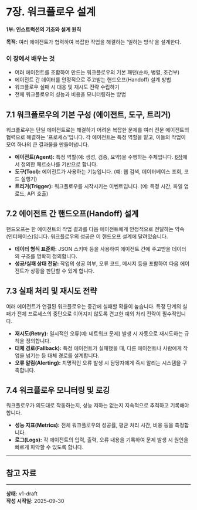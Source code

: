 # 7장. 워크플로우 설계

**1부: 인스트럭션의 기초와 설계 원칙**

**목적:** 여러 에이전트가 협력하여 복잡한 작업을 해결하는 '일하는 방식'을 설계한다.

### 이 장에서 배우는 것
- 여러 에이전트를 조합하여 만드는 워크플로우의 기본 패턴(순차, 병렬, 조건부)
- 에이전트 간 데이터를 안정적으로 주고받는 핸드오프(Handoff) 설계 방법
- 워크플로우 실패 시 대응 및 재시도 전략 수립하기
- 전체 워크플로우의 성능과 비용을 모니터링하는 방법

## 7.1 워크플로우의 기본 구성 (에이전트, 도구, 트리거)
워크플로우는 단일 에이전트로는 해결하기 어려운 복잡한 문제를 여러 전문 에이전트의 협력으로 해결하는 '프로세스'입니다. 각 에이전트는 특정 역할을 맡고, 이들의 작업이 모여 하나의 큰 결과물을 만들어냅니다.

- **에이전트(Agent):** 특정 역할(예: 생성, 검증, 요약)을 수행하는 주체입니다. [6장](07-agent-persona.md)에서 정의한 페르소나를 기반으로 합니다.
- **도구(Tool):** 에이전트가 사용하는 기능입니다. (예: 웹 검색, 데이터베이스 조회, 코드 실행기)
- **트리거(Trigger):** 워크플로우를 시작시키는 이벤트입니다. (예: 특정 시간, 파일 업로드, API 호출)

## 7.2 에이전트 간 핸드오프(Handoff) 설계
핸드오프는 한 에이전트의 작업 결과를 다음 에이전트에게 안정적으로 전달하는 약속(인터페이스)입니다. 워크플로우의 성공은 이 핸드오프 설계에 달려있습니다.

- **데이터 형식 표준화:** JSON 스키마 등을 사용하여 에이전트 간에 주고받을 데이터의 구조를 명확히 정의합니다.
- **성공/실패 상태 전달:** 작업의 성공 여부, 오류 코드, 메시지 등을 포함하여 다음 에이전트가 상황을 판단할 수 있게 합니다.

## 7.3 실패 처리 및 재시도 전략
여러 에이전트가 연결된 워크플로우는 중간에 실패할 확률이 높습니다. 특정 단계의 실패가 전체 프로세스의 중단으로 이어지지 않도록 견고한 예외 처리 전략이 필수적입니다.

- **재시도(Retry):** 일시적인 오류(예: 네트워크 문제) 발생 시 자동으로 재시도하는 규칙을 정의합니다.
- **대체 경로(Fallback):** 특정 에이전트가 실패했을 때, 다른 에이전트나 사람에게 작업을 넘기는 등 대체 경로를 설계합니다.
- **오류 알림(Alerting):** 치명적인 오류 발생 시 담당자에게 즉시 알리는 시스템을 구축합니다.

## 7.4 워크플로우 모니터링 및 로깅
워크플로우가 의도대로 작동하는지, 성능 저하는 없는지 지속적으로 추적하고 기록해야 합니다.

- **성능 지표(Metrics):** 전체 워크플로우의 성공률, 평균 처리 시간, 비용 등을 측정합니다.
- **로그(Logs):** 각 에이전트의 입력, 출력, 오류 내용을 기록하여 문제 발생 시 원인을 빠르게 파악할 수 있도록 합니다.

---

## 참고 자료

---

**상태:** v1-draft  
**작성 시작일:** 2025-09-30
